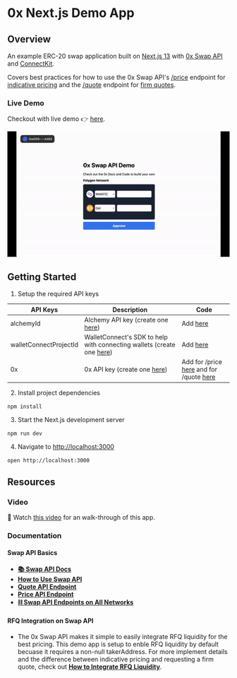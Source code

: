 # 0x Next.js Demo App

## Overview

An example ERC-20 swap application built on [Next.js 13](https://nextjs.org/) with [0x Swap API](https://0x.org/docs/0x-swap-api/introduction) and [ConnectKit](https://docs.family.co/connectkit#connectkit).

Covers best practices for how to use the 0x Swap API's [/price](https://0x.org/docs/0x-swap-api/api-references/get-swap-v1-price) endpoint for [indicative pricing](https://0x.org/docs/0x-swap-api/guides/accessing-rfq-liquidity/how-to-integrate-rfq-liquidity#1-indicative-pricing) and the [/quote](https://0x.org/docs/0x-swap-api/api-references/get-swap-v1-quote) endpoint for [firm quotes](https://0x.org/docs/0x-swap-api/guides/accessing-rfq-liquidity/how-to-integrate-rfq-liquidity#2-firm-quotes).

### Live Demo

Checkout with live demo 👉 [here](https://0x-nextjs-demo-3h2i6g4tm-0x-eng.vercel.app/).

![](https://raw.githubusercontent.com/0xProject/0x-nextjs-demo-app/main/public/demo.gif)

## Getting Started

1. Setup the required API keys

| **API Keys**           | **Description**                                                                                                        | **Code**                                                                                                                                                                                                        |
| ---------------------- | ---------------------------------------------------------------------------------------------------------------------- | --------------------------------------------------------------------------------------------------------------------------------------------------------------------------------------------------------------- |
| alchemyId              | Alchemy API key (create one [here](https://docs.alchemy.com/docs/alchemy-quickstart-guide#1key-create-an-alchemy-key)) | Add [here](https://github.com/0xProject/0x-nextjs-demo-app/blob/main/pages/_app.tsx#L14)                                                                                                                        |
| walletConnectProjectId | WalletConnect's SDK to help with connecting wallets (create one [here](https://cloud.walletconnect.com/sign-in))       | Add [here](https://github.com/0xProject/0x-nextjs-demo-app/blob/main/pages/_app.tsx#L15)                                                                                                                        |
| 0x                     | 0x API key (create one [here](https://0x.org/docs/introduction/getting-started))                                       | Add for /price [here](https://github.com/0xProject/0x-nextjs-demo-app/blob/main/pages/api/price.ts#L18) and for /quote [here](https://github.com/0xProject/0x-nextjs-demo-app/blob/main/pages/api/quote.ts#L18) |

2. Install project dependencies

```
npm install
```

3. Start the Next.js development server

```
npm run dev
```

4. Navigate to [http://localhost:3000](http://localhost:3000)

```
open http://localhost:3000
```

## Resources

### Video

🎥 Watch [this video](https://www.youtube.com/watch?v=P1ECx9zKQiU) for an walk-through of this app.

### Documentation

#### Swap API Basics

- [**📚 Swap API Docs**](https://0x.org/docs/0x-swap-api/introduction)
- [**How to Use Swap API**](https://0x.org/docs/0x-swap-api/guides/swap-tokens-with-0x-swap-api)
- [**Quote API Endpoint**](https://0x.org/docs/0x-swap-api/api-references/get-swap-v1-quote)
- [**Price API Endpoint**](https://0x.org/docs/0x-swap-api/api-references/get-swap-v1-price)
- [**⛓️ Swap API Endpoints on All Networks**](https://0x.org/docs/introduction/0x-cheat-sheet)

#### RFQ Integration on Swap API

- The 0x Swap API makes it simple to easily integrate RFQ liquidity for the best pricing. This demo app is setup to enble RFQ liquidity by default becuase it requires a non-null takerAddress. For more implement details and the difference between indicative pricing and requesting a firm quote, check out [**How to Integrate RFQ Liquidity**](https://0x.org/docs/0x-swap-api/guides/accessing-rfq-liquidity/how-to-integrate-rfq-liquidity). 

